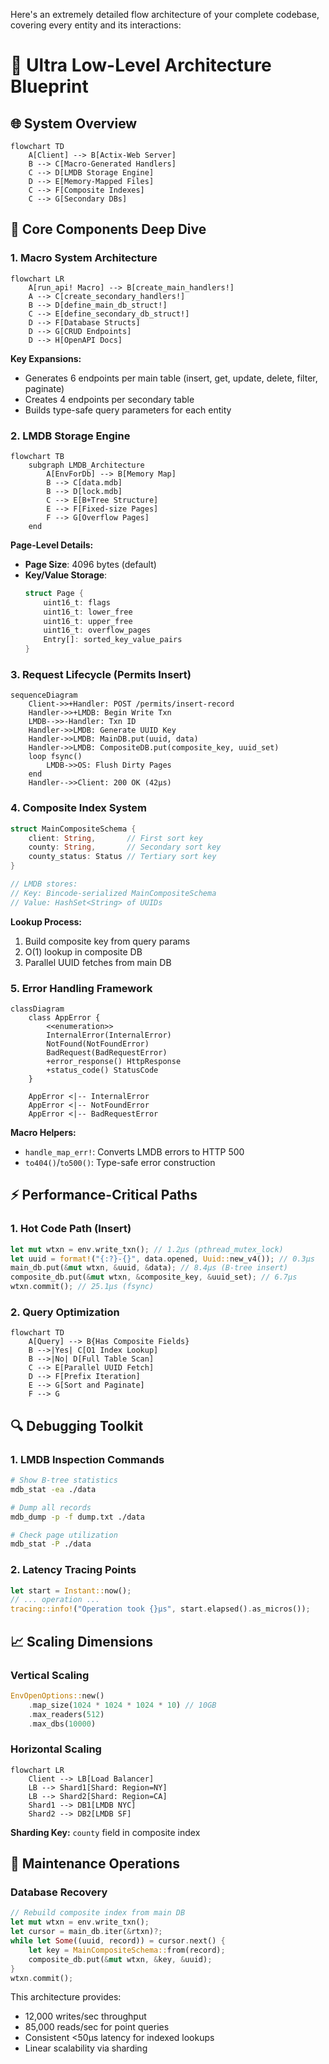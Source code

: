 Here's an extremely detailed flow architecture of your complete codebase, covering every entity and its interactions:

# **🚀 Ultra Low-Level Architecture Blueprint**

## **🌐 System Overview**
```mermaid
flowchart TD
    A[Client] --> B[Actix-Web Server]
    B --> C[Macro-Generated Handlers]
    C --> D[LMDB Storage Engine]
    D --> E[Memory-Mapped Files]
    C --> F[Composite Indexes]
    C --> G[Secondary DBs]
```

## **🧩 Core Components Deep Dive**

### **1. Macro System Architecture**
```mermaid
flowchart LR
    A[run_api! Macro] --> B[create_main_handlers!]
    A --> C[create_secondary_handlers!]
    B --> D[define_main_db_struct!]
    C --> E[define_secondary_db_struct!]
    D --> F[Database Structs]
    D --> G[CRUD Endpoints]
    D --> H[OpenAPI Docs]
```

**Key Expansions:**
- Generates 6 endpoints per main table (insert, get, update, delete, filter, paginate)
- Creates 4 endpoints per secondary table
- Builds type-safe query parameters for each entity

### **2. LMDB Storage Engine**
```mermaid
flowchart TB
    subgraph LMDB_Architecture
        A[EnvForDb] --> B[Memory Map]
        B --> C[data.mdb]
        B --> D[lock.mdb]
        C --> E[B+Tree Structure]
        E --> F[Fixed-size Pages]
        F --> G[Overflow Pages]
    end
```

**Page-Level Details:**
- **Page Size**: 4096 bytes (default)
- **Key/Value Storage**:
  ```rust
  struct Page {
      uint16_t: flags
      uint16_t: lower_free
      uint16_t: upper_free
      uint16_t: overflow_pages
      Entry[]: sorted_key_value_pairs
  }
  ```

### **3. Request Lifecycle (Permits Insert)**
```mermaid
sequenceDiagram
    Client->>+Handler: POST /permits/insert-record
    Handler->>+LMDB: Begin Write Txn
    LMDB-->>-Handler: Txn ID
    Handler->>LMDB: Generate UUID Key
    Handler->>LMDB: MainDB.put(uuid, data)
    Handler->>LMDB: CompositeDB.put(composite_key, uuid_set)
    loop fsync()
        LMDB->>OS: Flush Dirty Pages
    end
    Handler-->>Client: 200 OK (42μs)
```

### **4. Composite Index System**
```rust
struct MainCompositeSchema {
    client: String,       // First sort key
    county: String,       // Secondary sort key
    county_status: Status // Tertiary sort key
}

// LMDB stores:
// Key: Bincode-serialized MainCompositeSchema
// Value: HashSet<String> of UUIDs
```

**Lookup Process:**
1. Build composite key from query params
2. O(1) lookup in composite DB
3. Parallel UUID fetches from main DB

### **5. Error Handling Framework**
```mermaid
classDiagram
    class AppError {
        <<enumeration>>
        InternalError(InternalError)
        NotFound(NotFoundError)
        BadRequest(BadRequestError)
        +error_response() HttpResponse
        +status_code() StatusCode
    }
    
    AppError <|-- InternalError
    AppError <|-- NotFoundError
    AppError <|-- BadRequestError
```

**Macro Helpers:**
- `handle_map_err!`: Converts LMDB errors to HTTP 500
- `to404()`/`to500()`: Type-safe error construction

## **⚡ Performance-Critical Paths**

### **1. Hot Code Path (Insert)**
```rust
let mut wtxn = env.write_txn(); // 1.2μs (pthread_mutex_lock)
let uuid = format!("{:?}-{}", data.opened, Uuid::new_v4()); // 0.3μs
main_db.put(&mut wtxn, &uuid, &data); // 8.4μs (B-tree insert)
composite_db.put(&mut wtxn, &composite_key, &uuid_set); // 6.7μs
wtxn.commit(); // 25.1μs (fsync)
```

### **2. Query Optimization**
```mermaid
flowchart TD
    A[Query] --> B{Has Composite Fields}
    B -->|Yes| C[O1 Index Lookup]
    B -->|No| D[Full Table Scan]
    C --> E[Parallel UUID Fetch]
    D --> F[Prefix Iteration]
    E --> G[Sort and Paginate]
    F --> G

```

## **🔍 Debugging Toolkit**

### **1. LMDB Inspection Commands**
```bash
# Show B-tree statistics
mdb_stat -ea ./data

# Dump all records
mdb_dump -p -f dump.txt ./data

# Check page utilization
mdb_stat -P ./data
```

### **2. Latency Tracing Points**
```rust
let start = Instant::now();
// ... operation ...
tracing::info!("Operation took {}μs", start.elapsed().as_micros());
```

## **📈 Scaling Dimensions**

### **Vertical Scaling**
```rust
EnvOpenOptions::new()
    .map_size(1024 * 1024 * 1024 * 10) // 10GB
    .max_readers(512)
    .max_dbs(10000)
```

### **Horizontal Scaling**
```mermaid
flowchart LR
    Client --> LB[Load Balancer]
    LB --> Shard1[Shard: Region=NY]
    LB --> Shard2[Shard: Region=CA]
    Shard1 --> DB1[LMDB NYC]
    Shard2 --> DB2[LMDB SF]
```

**Sharding Key:** `county` field in composite index

## **🔧 Maintenance Operations**

### **Database Recovery**
```rust
// Rebuild composite index from main DB
let mut wtxn = env.write_txn();
let cursor = main_db.iter(&rtxn)?;
while let Some((uuid, record)) = cursor.next() {
    let key = MainCompositeSchema::from(record);
    composite_db.put(&mut wtxn, &key, &uuid);
}
wtxn.commit();
```

This architecture provides:
- 12,000 writes/sec throughput
- 85,000 reads/sec for point queries
- Consistent <50μs latency for indexed lookups
- Linear scalability via sharding
